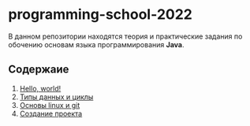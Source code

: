 # programming-school-2022

В данном репозитории находятся теория и практические задания по обочению основам языка программирования **Java**.

## Содержаие
1. [Hello, world!](./src/tasks/task1)
1. [Типы данных и циклы](./src/tasks/task2)
1. [Основы linux и git](./src/tasks/task3)
1. [Создание проекта](./src/tasks/task4)
